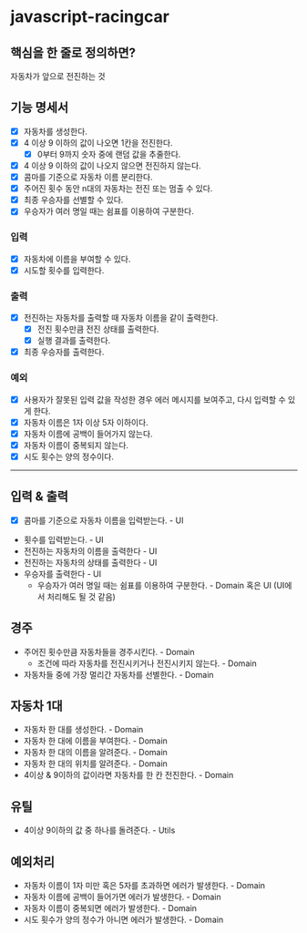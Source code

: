 # javascript-racingcar

## 핵심을 한 줄로 정의하면?

자동차가 앞으로 전진하는 것

## 기능 명세서

- [x] 자동차를 생성한다.
- [x] 4 이상 9 이하의 값이 나오면 1칸을 전진한다.
  - [x] 0부터 9까지 숫자 중에 랜덤 값을 추줄한다.
- [x] 4 이상 9 이하의 값이 나오지 않으면 전진하지 않는다.
- [x] 콤마를 기준으로 자동차 이름 분리한다.
- [x] 주어진 횟수 동안 n대의 자동차는 전진 또는 멈출 수 있다.
- [x] 최종 우승자를 선별할 수 있다.
- [x] 우승자가 여러 명일 때는 쉼표를 이용하여 구분한다.

### 입력

- [x] 자동차에 이름을 부여할 수 있다.
- [x] 시도할 횟수를 입력한다.

### 출력

- [x] 전진하는 자동차를 출력할 때 자동차 이름을 같이 출력한다.
  - [x] 전진 횟수만큼 전진 상태를 출력한다.
  - [x] 실행 결과를 출력한다.
- [x] 최종 우승자를 출력한다.

### 예외

- [x] 사용자가 잘못된 입력 값을 작성한 경우 에러 메시지를 보여주고, 다시 입력할 수 있게 한다.
- [x] 자동차 이름은 1자 이상 5자 이하이다.
- [x] 자동차 이름에 공백이 들어가지 않는다.
- [x] 자동차 이름이 중복되지 않는다.
- [x] 시도 횟수는 양의 정수이다.

---

## 입력 & 출력

- [x] 콤마를 기준으로 자동차 이름을 입력받는다. - UI
- 횟수를 입력받는다. - UI
- 전진하는 자동차의 이름을 출력한다 - UI
- 전진하는 자동차의 상태를 출력한다 - UI
- 우승자를 출력한다 - UI
  - 우승자가 여러 명일 때는 쉼표를 이용하여 구분한다. - Domain 혹은 UI (UI에서 처리해도 될 것 같음)

## 경주

- 주어진 횟수만큼 자동차들을 경주시킨다. - Domain
  - 조건에 따라 자동차를 전진시키거나 전진시키지 않는다. - Domain
- 자동차들 중에 가장 멀리간 자동차를 선별한다. - Domain

## 자동차 1대

- 자동차 한 대를 생성한다. - Domain
- 자동차 한 대에 이름을 부여한다. - Domain
- 자동차 한 대의 이름을 알려준다. - Domain
- 자동차 한 대의 위치를 알려준다. - Domain
- 4이상 & 9이하의 값이라면 자동차를 한 칸 전진한다. - Domain

## 유틸

- 4이상 9이하의 값 중 하나를 돌려준다. - Utils

## 예외처리

- 자동차 이름이 1자 미만 혹은 5자를 초과하면 에러가 발생한다. - Domain
- 자동차 이름에 공백이 들어가면 에러가 발생한다. - Domain
- 자동차 이름이 중복되면 에러가 발생한다. - Domain
- 시도 횟수가 양의 정수가 아니면 에러가 발생한다. - Domain